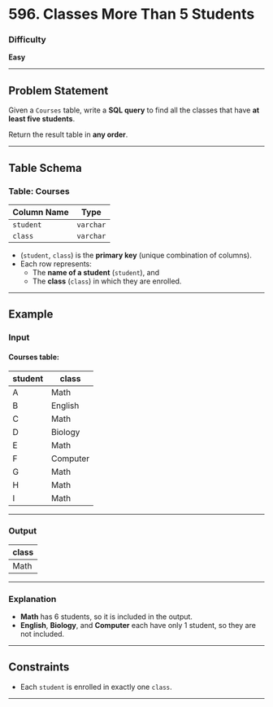 # 596. Classes More Than 5 Students

### Difficulty
**Easy**

---

## Problem Statement

Given a `Courses` table, write a **SQL query** to find all the classes that have **at least five students**.

Return the result table in **any order**.

---

## Table Schema

### **Table: Courses**
| Column Name | Type    |
|-------------|---------|
| `student`   | `varchar` |
| `class`     | `varchar` |

- (`student`, `class`) is the **primary key** (unique combination of columns).
- Each row represents:
  - The **name of a student** (`student`), and
  - The **class** (`class`) in which they are enrolled.

---

## Example

### **Input**
#### **Courses table:**
| student | class     |
|---------|-----------|
| A       | Math      |
| B       | English   |
| C       | Math      |
| D       | Biology   |
| E       | Math      |
| F       | Computer  |
| G       | Math      |
| H       | Math      |
| I       | Math      |

---

### **Output**
| class   |
|---------|
| Math    |

---

### **Explanation**
- **Math** has 6 students, so it is included in the output.
- **English**, **Biology**, and **Computer** each have only 1 student, so they are not included.

---

## **Constraints**
- Each `student` is enrolled in exactly one `class`.

---